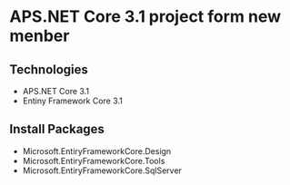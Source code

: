 # APS.NET Core 3.1 project form new menber 
## Technologies 
- APS.NET Core 3.1
- Entiny Framework Core 3.1
## Install Packages
- Microsoft.EntiryFrameworkCore.Design
- Microsoft.EntiryFrameworkCore.Tools
- Microsoft.EntiryFrameworkCore.SqlServer